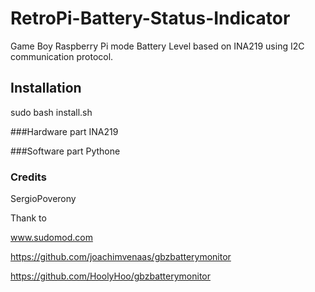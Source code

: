 # RetroPi-Battery-Status-Indicator

Game Boy Raspberry Pi mode Battery Level based on INA219 using I2C communication protocol.

## Installation

sudo bash install.sh

###Hardware part
INA219 

###Software part
Pythone

### Credits
SergioPoverony

Thank to

www.sudomod.com

https://github.com/joachimvenaas/gbzbatterymonitor

https://github.com/HoolyHoo/gbzbatterymonitor
